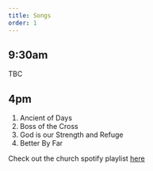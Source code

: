 ```yaml
---
title: Songs
order: 1
---
```


## 9:30am
TBC

## 4pm
1. Ancient of Days
2. Boss of the Cross
3. God is our Strength and Refuge
4. Better By Far


Check out the church spotify playlist [here](https://open.spotify.com/playlist/3gh0ZKXkJBDbNEnZqJJDXj?si=0908aa3f87544643)
